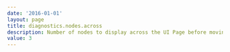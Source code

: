 ```yaml
---
date: '2016-01-01'
layout: page
title: diagnostics.nodes.across
description: Number of nodes to display across the UI Page before moving to the next row
value: 3
---
```

